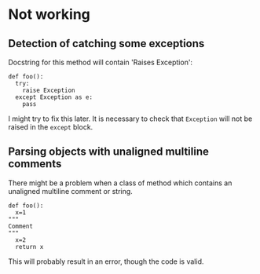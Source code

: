 # Not working

## Detection of catching some exceptions

Docstring for this method will contain 'Raises Exception':

~~~{python}
def foo():
  try:
    raise Exception
  except Exception as e:
    pass
~~~

I might try to fix this later. It is necessary to check that `Exception` will not be raised in the `except` block.

## Parsing objects with unaligned multiline comments

There might be a problem when a class of method which contains an unaligned multiline comment or string.

~~~{python}
def foo():
  x=1
"""
Comment
"""
  x=2
  return x
~~~

This will probably result in an error, though the code is valid.
